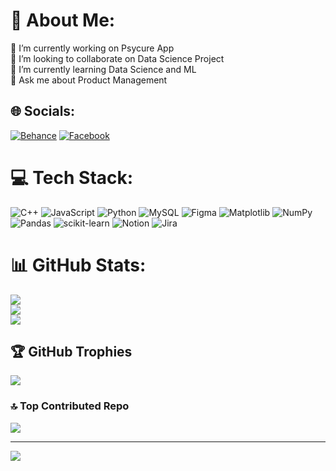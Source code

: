 # 💫 About Me:
🔭 I’m currently working on Psycure App<br>👯 I’m looking to collaborate on Data Science Project<br>🌱 I’m currently learning Data Science and ML<br>💬 Ask me about Product Management


## 🌐 Socials:
[![Behance](https://img.shields.io/badge/Behance-1769ff?logo=behance&logoColor=white)](https://behance.net/https://www.behance.net/shahariaranik) [![Facebook](https://img.shields.io/badge/Facebook-%231877F2.svg?logo=Facebook&logoColor=white)](https://facebook.com/https://www.linkedin.com/in/shahariaranik/) 

# 💻 Tech Stack:
![C++](https://img.shields.io/badge/c++-%2300599C.svg?style=for-the-badge&logo=c%2B%2B&logoColor=white) ![JavaScript](https://img.shields.io/badge/javascript-%23323330.svg?style=for-the-badge&logo=javascript&logoColor=%23F7DF1E) ![Python](https://img.shields.io/badge/python-3670A0?style=for-the-badge&logo=python&logoColor=ffdd54) ![MySQL](https://img.shields.io/badge/mysql-4479A1.svg?style=for-the-badge&logo=mysql&logoColor=white) ![Figma](https://img.shields.io/badge/figma-%23F24E1E.svg?style=for-the-badge&logo=figma&logoColor=white) ![Matplotlib](https://img.shields.io/badge/Matplotlib-%23ffffff.svg?style=for-the-badge&logo=Matplotlib&logoColor=black) ![NumPy](https://img.shields.io/badge/numpy-%23013243.svg?style=for-the-badge&logo=numpy&logoColor=white) ![Pandas](https://img.shields.io/badge/pandas-%23150458.svg?style=for-the-badge&logo=pandas&logoColor=white) ![scikit-learn](https://img.shields.io/badge/scikit--learn-%23F7931E.svg?style=for-the-badge&logo=scikit-learn&logoColor=white) ![Notion](https://img.shields.io/badge/Notion-%23000000.svg?style=for-the-badge&logo=notion&logoColor=white) ![Jira](https://img.shields.io/badge/jira-%230A0FFF.svg?style=for-the-badge&logo=jira&logoColor=white)
# 📊 GitHub Stats:
![](https://github-readme-stats.vercel.app/api?username=shahariaranik&theme=holi&hide_border=false&include_all_commits=false&count_private=false)<br/>
![](https://github-readme-streak-stats.herokuapp.com/?user=shahariaranik&theme=holi&hide_border=false)<br/>
![](https://github-readme-stats.vercel.app/api/top-langs/?username=shahariaranik&theme=holi&hide_border=false&include_all_commits=false&count_private=false&layout=compact)

## 🏆 GitHub Trophies
![](https://github-profile-trophy.vercel.app/?username=shahariaranik&theme=slateorange&no-frame=true&no-bg=true&margin-w=4)

### 🔝 Top Contributed Repo
![](https://github-contributor-stats.vercel.app/api?username=shahariaranik&limit=5&theme=dark&combine_all_yearly_contributions=true)

---
[![](https://visitcount.itsvg.in/api?id=shahariaranik&icon=9&color=13)](https://visitcount.itsvg.in)

<!-- Proudly created with GPRM ( https://gprm.itsvg.in ) -->
